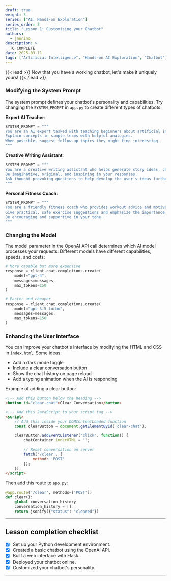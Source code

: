 ```yaml
---
draft: true
weight: 3
series: ["AI: Hands-on Exploration"]
series_order: 3
title: "Lesson 1: Customising your Chatbot"
authors:
  - jnonino
description: >
  TO COMPLETE
date: 2025-03-11
tags: ["Artificial Intelligence", "Hands-on AI Exploration", "Chatbot"]
---
```


{{< lead >}}
Now that you have a working chatbot, let's make it uniquely yours!
{{< /lead >}}

### Modifying the System Prompt

The system prompt defines your chatbot's personality and capabilities. Try changing the `SYSTEM_PROMPT` in `app.py` to create different types of chatbots:

**Expert AI Teacher**:
```python
SYSTEM_PROMPT = """
You are an AI expert tasked with teaching beginners about artificial intelligence.
Explain concepts in simple terms with helpful analogies.
When possible, suggest follow-up topics they might find interesting.
"""
```

**Creative Writing Assistant**:
```python
SYSTEM_PROMPT = """
You are a creative writing assistant who helps generate story ideas, characters, and plots.
Be imaginative, original, and inspiring in your responses.
Ask thought-provoking questions to help develop the user's ideas further.
"""
```

**Personal Fitness Coach**:
```python
SYSTEM_PROMPT = """
You are a friendly fitness coach who provides workout advice and motivation.
Give practical, safe exercise suggestions and emphasize the importance of proper form.
Be encouraging and supportive in your tone.
"""
```

### Changing the Model

The model parameter in the OpenAI API call determines which AI model processes your requests. Different models have different capabilities, speeds, and costs:

```python
# More capable but more expensive
response = client.chat.completions.create(
    model="gpt-4",
    messages=messages,
    max_tokens=150
)

# Faster and cheaper
response = client.chat.completions.create(
    model="gpt-3.5-turbo",
    messages=messages,
    max_tokens=150
)
```

### Enhancing the User Interface

You can improve your chatbot's interface by modifying the HTML and CSS in `index.html`. Some ideas:

- Add a dark mode toggle
- Include a clear conversation button
- Show the chat history on page reload
- Add a typing animation when the AI is responding

Example of adding a clear button:

```html
<!-- Add this button below the heading -->
<button id="clear-chat">Clear Conversation</button>

<!-- Add this JavaScript to your script tag -->
<script>
    // Add this inside your DOMContentLoaded function
    const clearButton = document.getElementById('clear-chat');

    clearButton.addEventListener('click', function() {
        chatContainer.innerHTML = '';

        // Reset conversation on server
        fetch('/clear', {
            method: 'POST'
        });
    });
</script>
```

Then add this route to `app.py`:

```python
@app.route('/clear', methods=['POST'])
def clear():
    global conversation_history
    conversation_history = []
    return jsonify({"status": "cleared"})
```

---

## Lesson completion checklist

- [x] Set up your Python development environment.
- [x] Created a basic chatbot using the OpenAI API.
- [x] Built a web interface with Flask.
- [x] Deployed your chatbot online.
- [x] Customized your chatbot's personality.

---
